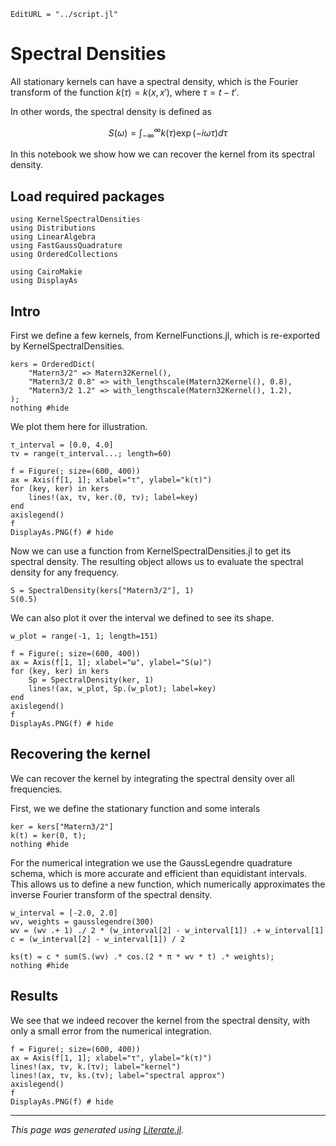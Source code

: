 ```@meta
EditURL = "../script.jl"
```

# Spectral Densities
All stationary kernels can have a spectral density, which is the Fourier transform
of the function $k(\tau) = k(x, x')$, where $\tau = t - t'$.

In other words, the spectral density is defined as
```math
  S(\omega) = \int_{-\infty}^{\infty} k(\tau) \exp(-i \omega \tau) d\tau
```

In this notebook we show how we can recover the kernel from its spectral density.

## Load required packages

````@example script
using KernelSpectralDensities
using Distributions
using LinearAlgebra
using FastGaussQuadrature
using OrderedCollections

using CairoMakie
using DisplayAs
````

## Intro
First we define a few kernels, from KernelFunctions.jl,
which is re-exported by KernelSpectralDensities.

````@example script
kers = OrderedDict(
    "Matern3/2" => Matern32Kernel(),
    "Matern3/2 0.8" => with_lengthscale(Matern32Kernel(), 0.8),
    "Matern3/2 1.2" => with_lengthscale(Matern32Kernel(), 1.2),
);
nothing #hide
````

We plot them here for illustration.

````@example script
τ_interval = [0.0, 4.0]
τv = range(τ_interval...; length=60)

f = Figure(; size=(600, 400))
ax = Axis(f[1, 1]; xlabel="τ", ylabel="k(τ)")
for (key, ker) in kers
    lines!(ax, τv, ker.(0, τv); label=key)
end
axislegend()
f
DisplayAs.PNG(f) # hide
````

Now we can use a function from KernelSpectralDensities.jl to
get its spectral density.
The resulting object allows us to evaluate the spectral density for any frequency.

````@example script
S = SpectralDensity(kers["Matern3/2"], 1)
S(0.5)
````

We can also plot it over the interval we defined to see its shape.

````@example script
w_plot = range(-1, 1; length=151)

f = Figure(; size=(600, 400))
ax = Axis(f[1, 1]; xlabel="ω", ylabel="S(ω)")
for (key, ker) in kers
    Sp = SpectralDensity(ker, 1)
    lines!(ax, w_plot, Sp.(w_plot); label=key)
end
axislegend()
f
DisplayAs.PNG(f) # hide
````

## Recovering the kernel
We can recover the kernel by integrating the spectral density over all frequencies.

First, we we define the stationary function and some interals

````@example script
ker = kers["Matern3/2"]
k(t) = ker(0, t);
nothing #hide
````

For the numerical integration we use the GaussLegendre quadrature schema,
which is more accurate and efficient than equidistant intervals.
This allows us to define a new function, which numerically approximates
the inverse Fourier transform of the spectral density.

````@example script
w_interval = [-2.0, 2.0]
wv, weights = gausslegendre(300)
wv = (wv .+ 1) ./ 2 * (w_interval[2] - w_interval[1]) .+ w_interval[1]
c = (w_interval[2] - w_interval[1]) / 2

ks(t) = c * sum(S.(wv) .* cos.(2 * π * wv * t) .* weights);
nothing #hide
````

## Results
We see that we indeed recover the kernel from the spectral density,
with only a small error from the numerical integration.

````@example script
f = Figure(; size=(600, 400))
ax = Axis(f[1, 1]; xlabel="τ", ylabel="k(τ)")
lines!(ax, τv, k.(τv); label="kernel")
lines!(ax, τv, ks.(τv); label="spectral approx")
axislegend()
f
DisplayAs.PNG(f) # hide
````

---

*This page was generated using [Literate.jl](https://github.com/fredrikekre/Literate.jl).*

